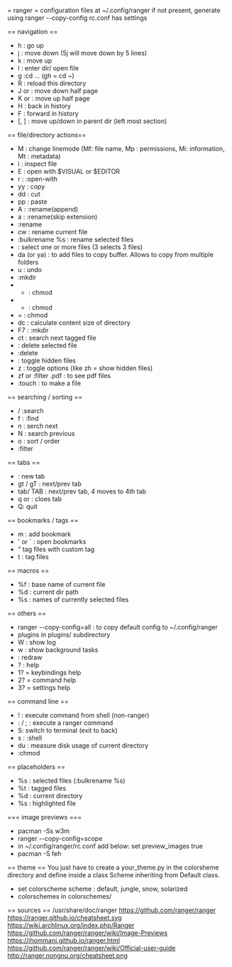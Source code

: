 = ranger =
configuration files at ~/.config/ranger
if not present, generate using ranger --copy-config
rc.conf has settings

== navigation ==
* h : go up
* j : move down (5j will move down by 5 lines)
* k : move up
* l : enter dir/ open file
* g :cd ...  (gh = cd ~)
* R : reload this directory
* J or <c-D> : move down half page
* K or <c-U> : move up half page
* H : back in history
* F : forward in history
* [, ] : move up/down in parent dir (left most section)


== file/directory actions==
* M : change linemode (Mf: file name, Mp : permissions, Mi: information, Mt : metadata)
* i : inspect file
* E : open with $VISUAL or $EDITOR
* r : :open-with
* yy : copy
* dd : cut
* pp : paste
* A : :rename(append)
* a : :rename(skip extension)
* :rename <newName>
* cw : rename current file
* :bulkrename %s : rename selected files
* <space> : select one or more files (3<space> selects 3 files)
* da (or ya) : to add files to copy buffer. Allows to copy from multiple folders
* u : undo
* :mkdir <dirname>
* - : chmod
* + : chmod
* = : chmod
* dc : calculate content size of directory
* F7 : :mkdir
* ct : search next tagged file
* <delete> : delete selected file
* :delete
* <C-h> : toggle hidden files
* z : toggle options (like zh = show hidden files)
* zf or :filter .pdf : to see pdf files
* :touch : to make a file

== searching / sorting ==
* / :search
* f : :find
* n : serch next
* N : search previous
* o : sort / order
* :filter <text>

== tabs ==
* <c-n> : new tab
* gt / gT : next/prev tab
* tab/ TAB : next/prev tab, 4<tab> moves to 4th tab
* q or <C-w>: cloes tab
* Q: quit

== bookmarks / tags ==
* m<a-z> : add bookmark
* ' or ` : open bookmarks
* " tag files with custom tag
* t : tag files

== macros ==
* %f : base name of current file
* %d : current dir path
* %s : names of currently selected files


== others ==
* ranger --copy-config=all : to copy default config to ~/.config/ranger
* plugins in plugins/ subdirectory
* W : show log
* w : show background tasks
* <c-L> : redraw
* ? : help
* 1? = keybindings help
* 2? = command help
* 3? = settings help

== command line ==
* ! : execute command from shell (non-ranger)
* : / ; : execute a ranger command
* S:  switch to terminal (exit to back)
* s : :shell
* du : measure disk usage of current directory
* :chmod

== placeholders ==
* %s : selected files (:bulkrename %s)
* %t : tagged files
* %d : current directory
* %s : highlighted file

=== image previews ===
* pacman -Ss w3m
* ranger --copy-config=scope
* in ~/.config/ranger/rc.conf add below:
  set preview_images true
* pacman -S feh

== theme ==
You just have to create a your_theme.py in the colorsheme directory and define inside a class Scheme inheriting from Default class.
* set colorscheme scheme : default, jungle, snow, solarized
* colorschemes in colorschemes/

== sources ==
/usr/share/doc/ranger
https://github.com/ranger/ranger
https://ranger.github.io/cheatsheet.svg
https://wiki.archlinux.org/index.php/Ranger
https://github.com/ranger/ranger/wiki/Image-Previews
https://ihommani.github.io/ranger.html
https://github.com/ranger/ranger/wiki/Official-user-guide
http://ranger.nongnu.org/cheatsheet.png
